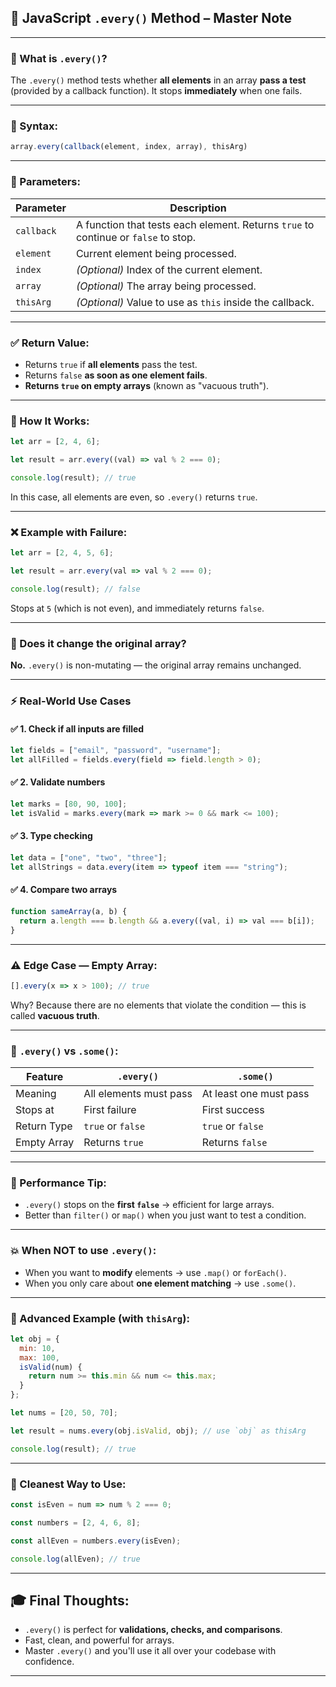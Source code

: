 
## 🧠 JavaScript `.every()` Method – Master Note

---

### 🔹 What is `.every()`?

The `.every()` method tests whether **all elements** in an array **pass a test** (provided by a callback function). It stops **immediately** when one fails.

---

### 🧾 Syntax:

```js
array.every(callback(element, index, array), thisArg)
```

---

### 🔸 Parameters:

| Parameter  | Description                                                                        |
| ---------- | ---------------------------------------------------------------------------------- |
| `callback` | A function that tests each element. Returns `true` to continue or `false` to stop. |
| `element`  | Current element being processed.                                                   |
| `index`    | *(Optional)* Index of the current element.                                         |
| `array`    | *(Optional)* The array being processed.                                            |
| `thisArg`  | *(Optional)* Value to use as `this` inside the callback.                           |

---

### ✅ Return Value:

* Returns `true` if **all elements** pass the test.
* Returns `false` **as soon as one element fails**.
* **Returns `true` on empty arrays** (known as "vacuous truth").

---

### 🔧 How It Works:

```js
let arr = [2, 4, 6];

let result = arr.every((val) => val % 2 === 0);

console.log(result); // true
```

In this case, all elements are even, so `.every()` returns `true`.

---

### ❌ Example with Failure:

```js
let arr = [2, 4, 5, 6];

let result = arr.every(val => val % 2 === 0);

console.log(result); // false
```

Stops at `5` (which is not even), and immediately returns `false`.

---

### 🔄 Does it change the original array?

**No.** `.every()` is non-mutating — the original array remains unchanged.

---

### ⚡ Real-World Use Cases

#### ✅ 1. Check if all inputs are filled

```js
let fields = ["email", "password", "username"];
let allFilled = fields.every(field => field.length > 0);
```

#### ✅ 2. Validate numbers

```js
let marks = [80, 90, 100];
let isValid = marks.every(mark => mark >= 0 && mark <= 100);
```

#### ✅ 3. Type checking

```js
let data = ["one", "two", "three"];
let allStrings = data.every(item => typeof item === "string");
```

#### ✅ 4. Compare two arrays

```js
function sameArray(a, b) {
  return a.length === b.length && a.every((val, i) => val === b[i]);
}
```

---

### ⚠ Edge Case — Empty Array:

```js
[].every(x => x > 100); // true
```

Why? Because there are no elements that violate the condition — this is called **vacuous truth**.

---

### 📌 `.every()` vs `.some()`:

| Feature     | `.every()`             | `.some()`              |
| ----------- | ---------------------- | ---------------------- |
| Meaning     | All elements must pass | At least one must pass |
| Stops at    | First failure          | First success          |
| Return Type | `true` or `false`      | `true` or `false`      |
| Empty Array | Returns `true`         | Returns `false`        |

---

### 🧪 Performance Tip:

* `.every()` stops on the **first `false`** → efficient for large arrays.
* Better than `filter()` or `map()` when you just want to test a condition.

---

### 💥 When NOT to use `.every()`:

* When you want to **modify** elements → use `.map()` or `forEach()`.
* When you only care about **one element matching** → use `.some()`.

---

### 🧰 Advanced Example (with `thisArg`):

```js
let obj = {
  min: 10,
  max: 100,
  isValid(num) {
    return num >= this.min && num <= this.max;
  }
};

let nums = [20, 50, 70];

let result = nums.every(obj.isValid, obj); // use `obj` as thisArg

console.log(result); // true
```

---

### 🧼 Cleanest Way to Use:

```js
const isEven = num => num % 2 === 0;

const numbers = [2, 4, 6, 8];

const allEven = numbers.every(isEven);

console.log(allEven); // true
```

---

## 🎓 Final Thoughts:

* `.every()` is perfect for **validations, checks, and comparisons**.
* Fast, clean, and powerful for arrays.
* Master `.every()` and you'll use it all over your codebase with confidence.

---